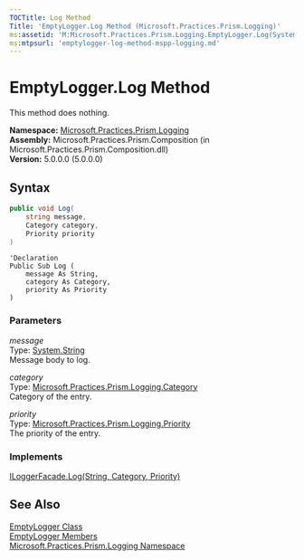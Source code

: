 ```yaml
---
TOCTitle: Log Method
Title: 'EmptyLogger.Log Method (Microsoft.Practices.Prism.Logging)'
ms:assetid: 'M:Microsoft.Practices.Prism.Logging.EmptyLogger.Log(System.String,Microsoft.Practices.Prism.Logging.Category,Microsoft.Practices.Prism.Logging.Priority)'
ms:mtpsurl: 'emptylogger-log-method-mspp-logging.md'
---
```


# EmptyLogger.Log Method

This method does nothing.

**Namespace:** [Microsoft.Practices.Prism.Logging](/patterns-practices/reference/mspp-logging-namespace)  
**Assembly:** Microsoft.Practices.Prism.Composition (in Microsoft.Practices.Prism.Composition.dll)  
**Version:** 5.0.0.0 (5.0.0.0)

## Syntax

```C#
public void Log(
	string message,
	Category category,
	Priority priority
)
```

```VB
'Declaration
Public Sub Log ( 
	message As String,
	category As Category,
	priority As Priority
)
```

### Parameters

_message_  
Type: [System.String](http://msdn.microsoft.com/en-us/library/s1wwdcbf)  
Message body to log.

_category_  
Type: [Microsoft.Practices.Prism.Logging.Category](/patterns-practices/reference/category-enumeration-mspp-logging)  
Category of the entry.

_priority_  
Type: [Microsoft.Practices.Prism.Logging.Priority](/patterns-practices/reference/priority-enumeration-mspp-logging)  
The priority of the entry.

### Implements

[ILoggerFacade.Log(String, Category, Priority)](/patterns-practices/reference/iloggerfacade-log-method-mspp-logging)

## See Also

[EmptyLogger Class](/patterns-practices/reference/emptylogger-class-mspp-logging)  
[EmptyLogger Members](/patterns-practices/reference/emptylogger-members-mspp-logging)  
[Microsoft.Practices.Prism.Logging Namespace](/patterns-practices/reference/mspp-logging-namespace)  